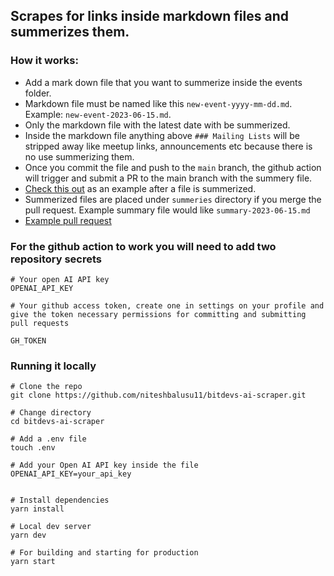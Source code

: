## Scrapes for links inside markdown files and summerizes them.

### How it works:

- Add a mark down file that you want to summerize inside the events folder.
- Markdown file must be named like this `new-event-yyyy-mm-dd.md`. Example: `new-event-2023-06-15.md`.
- Only the markdown file with the latest date with be summerized.
- Inside the markdown file anything above `### Mailing Lists` will be stripped away like meetup links, announcements etc because there is no use summerizing them.
- Once you commit the file and push to the `main` branch, the github action will trigger and submit a PR to the main branch with the summery file.
- [Check this out](https://github.com/niteshbalusu11/bitdevs-ai-scraper/blob/main/summaries/summary-2023-07-25.md) as an example after a file is summerized.
- Summerized files are placed under `summeries` directory if you merge the pull request. Example summary file would like `summary-2023-06-15.md`
- [Example pull request](https://github.com/niteshbalusu11/bitdevs-ai-scraper/pull/11)

### For the github action to work you will need to add two repository secrets

```
# Your open AI API key
OPENAI_API_KEY

# Your github access token, create one in settings on your profile and
give the token necessary permissions for committing and submitting pull requests

GH_TOKEN
```

### Running it locally

```
# Clone the repo
git clone https://github.com/niteshbalusu11/bitdevs-ai-scraper.git

# Change directory
cd bitdevs-ai-scraper

# Add a .env file
touch .env

# Add your Open AI API key inside the file
OPENAI_API_KEY=your_api_key


# Install dependencies
yarn install

# Local dev server
yarn dev

# For building and starting for production
yarn start
```
